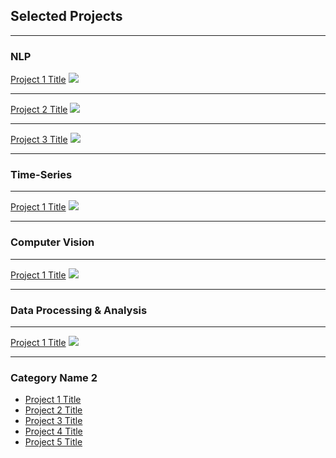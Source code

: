 ## Selected Projects

---

### NLP 

[Project 1 Title](/sample_page)
<img src="images/dummy_thumbnail.jpg?raw=true"/>

---
[Project 2 Title](/pdf/sample_presentation.pdf)
<img src="images/dummy_thumbnail.jpg?raw=true"/>

---
[Project 3 Title](http://example.com/)
<img src="images/dummy_thumbnail.jpg?raw=true"/>

---

### Time-Series

---

[Project 1 Title](/sample_page)
<img src="images/dummy_thumbnail.jpg?raw=true"/>

---

### Computer Vision

---

[Project 1 Title](/sample_page)
<img src="images/dummy_thumbnail.jpg?raw=true"/>

---

### Data Processing & Analysis
---

[Project 1 Title](/sample_page)
<img src="images/dummy_thumbnail.jpg?raw=true"/>

---

### Category Name 2

- [Project 1 Title](http://example.com/)
- [Project 2 Title](http://example.com/)
- [Project 3 Title](http://example.com/)
- [Project 4 Title](http://example.com/)
- [Project 5 Title](http://example.com/)


